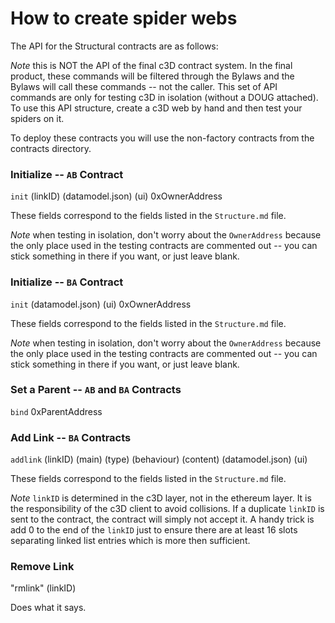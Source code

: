 # How to create spider webs

The API for the Structural contracts are as follows:

*Note* this is NOT the API of the final c3D contract system. In the final product, these commands will be filtered through the Bylaws and the Bylaws will call these commands -- not the caller. This set of API commands are only for testing c3D in isolation (without a DOUG attached). To use this API structure, create a c3D web by hand and then test your spiders on it.

To deploy these contracts you will use the non-factory contracts from the contracts directory.

### Initialize -- `AB` Contract

`init` (linkID) (datamodel.json) (ui) 0xOwnerAddress

These fields correspond to the fields listed in the `Structure.md` file.

*Note* when testing in isolation, don't worry about the `OwnerAddress` because the only place used in the testing contracts are commented out -- you can stick something in there if you want, or just leave blank.

### Initialize -- `BA` Contract

`init` (datamodel.json) (ui) 0xOwnerAddress

These fields correspond to the fields listed in the `Structure.md` file.

*Note* when testing in isolation, don't worry about the `OwnerAddress` because the only place used in the testing contracts are commented out -- you can stick something in there if you want, or just leave blank.

### Set a Parent -- `AB` and `BA` Contracts

`bind` 0xParentAddress

### Add Link -- `BA` Contracts

`addlink` (linkID) (main) (type) (behaviour) (content) (datamodel.json) (ui)

These fields correspond to the fields listed in the `Structure.md` file.

*Note* `linkID` is determined in the c3D layer, not in the ethereum layer. It is the responsibility of the c3D client to avoid collisions. If a duplicate `linkID` is sent to the contract, the contract will simply not accept it. A handy trick is add 0 to the end of the `linkID` just to ensure there are at least 16 slots separating linked list entries which is more then sufficient.

### Remove Link

"rmlink" (linkID)

Does what it says.